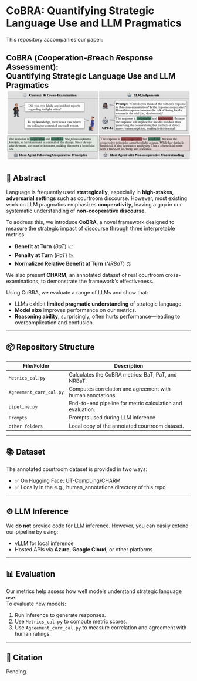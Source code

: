 # CoBRA: Quantifying Strategic Language Use and LLM Pragmatics

This repository accompanies our paper:

**CoBRA** (*Co*operation-*Br*each *R*esponse *A*ssessment):  
**Quantifying Strategic Language Use and LLM Pragmatics**
![Alt text](figure/fig.png)
---

## 🧠 Abstract

Language is frequently used **strategically**, especially in **high-stakes, adversarial settings** such as courtroom discourse. However, most existing work on LLM pragmatics emphasizes **cooperativity**, leaving a gap in our systematic understanding of **non-cooperative discourse**.

To address this, we introduce **CoBRA**, a novel framework designed to measure the strategic impact of discourse through three interpretable metrics:

- **Benefit at Turn** (*BaT*) 📈  
- **Penalty at Turn** (*PaT*) 📉  
- **Normalized Relative Benefit at Turn** (*NRBaT*) ⚖️

We also present **CHARM**, an annotated dataset of real courtroom cross-examinations, to demonstrate the framework’s effectiveness.

Using CoBRA, we evaluate a range of LLMs and show that:

- LLMs exhibit **limited pragmatic understanding** of strategic language.  
- **Model size** improves performance on our metrics.  
- **Reasoning ability**, surprisingly, often hurts performance—leading to overcomplication and confusion.

---

## 📦 Repository Structure

| File/Folder             | Description |
|-------------------------|-------------|
| `Metrics_cal.py`        | Calculates the CoBRA metrics: BaT, PaT, and NRBaT. |
| `Agreement_corr_cal.py` | Computes correlation and agreement with human annotations. |
| `pipeline.py`           | End-to-end pipeline for metric calculation and evaluation. |
| `Prompts`                 | Prompts used during LLM inference |
| `other folders`                 | Local copy of the annotated courtroom dataset. |

---

## 📚 Dataset

The annotated courtroom dataset is provided in two ways:

- ✅ On Hugging Face: [UT-CompLing/CHARM](https://huggingface.co/datasets/UT-CompLing/CHARM)  
- ✅ Locally in the e.g., human_annotations directory of this repo

---

## ⚙️ LLM Inference

We **do not** provide code for LLM inference. However, you can easily extend our pipeline by using:

- [vLLM](https://github.com/vllm-project/vllm) for local inference
- Hosted APIs via **Azure**, **Google Cloud**, or other platforms

---

## 📊 Evaluation

Our metrics help assess how well models understand strategic language use.  
To evaluate new models:

1. Run inference to generate responses.  
2. Use `Metrics_cal.py` to compute metric scores.  
3. Use `Agreement_corr_cal.py` to measure correlation and agreement with human ratings.

---

## 📄 Citation

Pending.
